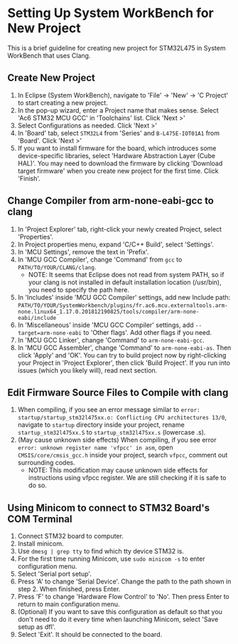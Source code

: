 # Setting Up System WorkBench for New Project
This is a brief guideline for creating new project for STM32L475 in System WorkBench that uses Clang. 

## Create New Project
1. In Eclipse (System WorkBench), navigate to 'File' -> 'New' -> 'C Project' to start creating a new project. 
2. In the pop-up wizard, enter a Project name that makes sense. Select 'Ac6 STM32 MCU GCC' in 'Toolchains' list. Click 'Next >'
3. Select Configurations as needed. Click 'Next >'
4. In 'Board' tab, select `STM32L4` from 'Series' and `B-L475E-IOT01A1` from 'Board'. Click 'Next >'
5. If you want to install firmware for the board, which introduces some device-specific libraries, select 'Hardware Abstraction Layer (Cube HAL)'. You may need to download the firmware by clicking 'Download target firmware' when you create new project for the first time. Click 'Finish'. 

## Change Compiler from arm-none-eabi-gcc to clang
1. In 'Project Explorer' tab, right-click your newly created Project, select 'Properties'. 
2. In Project properties menu, expand 'C/C++ Build', select 'Settings'. 
3. In 'MCU Settings', remove the text in 'Prefix'. 
4. In 'MCU GCC Compiler', change 'Command' from `gcc` to `PATH/TO/YOUR/CLANG/clang`. 
    - NOTE: It seems that Eclipse does not read from system PATH, so if your clang is not installed in default installation location (/usr/bin), you need to specify the path here. 
5. In 'Includes' inside 'MCU GCC Compiler' settings, add new Include path: `PATH/TO/YOUR/SystemWorkbench/plugins/fr.ac6.mcu.externaltools.arm-none.linux64_1.17.0.201812190825/tools/compiler/arm-none-eabi/include`
6. In 'Miscellaneous' inside 'MCU GCC Compiler' settings, add `--target=arm-none-eabi` to 'Other flags'. Add other flags if you need. 
7. In 'MCU GCC Linker', change 'Command' to `arm-none-eabi-gcc`. 
8. In 'MCU GCC Assembler', change 'Command' to `arm-none-eabi-as`. Then click 'Apply' and 'OK'. 
You can try to build project now by right-clicking your Project in 'Project Explorer', then click 'Build Project'. If you run into issues (which you likely will), read next section. 

## Edit Firmware Source Files to Compile with clang
1. When compiling, if you see an error message similar to `error: startup/startup_stm32l475xx.o: Conflicting CPU architectures 13/0`, navigate to `startup` directory inside your project, rename `startup_stm32l475xx.S` to `startup_stm32l475xx.s` (lowercase .s). 
2. (May cause unknown side effects) When compiling, if you see error `error: unknown register name 'vfpcc' in asm`, open `CMSIS/core/cmsis_gcc.h` inside your project, search `vfpcc`, comment out surrounding codes. 
    - NOTE: This modification may cause unknown side effects for instructions using vfpcc register. We are still checking if it is safe to do so. 

## Using Minicom to connect to STM32 Board's COM Terminal
1. Connect STM32 board to computer. 
2. Install minicom.
3. Use `dmesg | grep tty` to find which tty device STM32 is. 
4. For the first time running Minicom, use `sudo minicom -s` to enter configuration menu. 
5. Select 'Serial port setup'. 
6. Press 'A' to change 'Serial Device'. Change the path to the path shown in step 2. When finished, press Enter. 
7. Press 'F' to change 'Hardware Flow Control' to 'No'. Then press Enter to return to main configuration menu. 
8. (Optional) If you want to save this configuration as default so that you don't need to do it every time when launching Minicom, select 'Save setup as dfl'. 
9. Select 'Exit'. It should be connected to the board. 